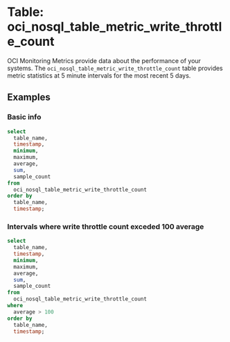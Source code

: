 # Table: oci_nosql_table_metric_write_throttle_count

OCI Monitoring Metrics provide data about the performance of your systems.  The `oci_nosql_table_metric_write_throttle_count` table provides metric statistics at 5 minute intervals for the most recent 5 days.


## Examples

### Basic info

```sql
select
  table_name,
  timestamp,
  minimum,
  maximum,
  average,
  sum,
  sample_count
from
  oci_nosql_table_metric_write_throttle_count
order by
  table_name,
  timestamp;
```

### Intervals where write throttle count exceded 100 average
```sql
select
  table_name,
  timestamp,
  minimum,
  maximum,
  average,
  sum,
  sample_count
from
  oci_nosql_table_metric_write_throttle_count
where
  average > 100
order by
  table_name,
  timestamp;
```
